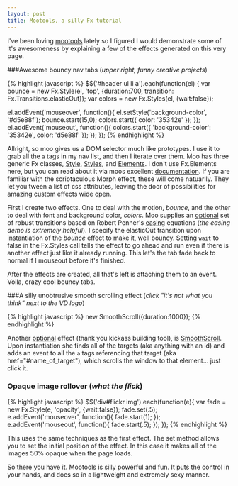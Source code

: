 ```yaml
---
layout: post
title: Mootools, a silly Fx tutorial
---
```


I've been loving [mootools](http://mootools.net) lately so I figured I would demonstrate some of it's awesomeness by explaining a few of the effects generated on this very page.

###Awesome bouncy nav tabs (_upper right, funny creative projects_)

{% highlight javascript %}
$$('#header ul li a').each(function(el) {
  var bounce = new Fx.Style(el, 'top', {duration:700, transition: Fx.Transitions.elasticOut});
  var colors = new Fx.Styles(el, {wait:false});
  
  el.addEvent('mouseover', function(){
	el.setStyle('background-color', '#d5e88f');
	bounce.start(15,0);
  	colors.start({
		color: '35342e'
  	});
  });
  el.addEvent('mouseout', function(){
  	colors.start({
		'background-color': '35342e',
		color: 'd5e88f'
  	});
  });
});
{% endhighlight %}

Allright, so moo gives us a DOM selector much like prototypes.  I use it to grab all the `a` tags in my nav list, and then I iterate over them.  Moo has three generic Fx classes, [Style](http://docs.mootools.net/files/Effects/Fx-Style-js.html), [Styles](http://docs.mootools.net/files/Effects/Fx-Styles-js.html), and [Elements](http://docs.mootools.net/files/Effects/Fx-Elements-js.html).  I don't use Fx.Elements here, but you can read about it via moos excellent [documentation](http://docs.mootools.net/files/Core/Moo-js.html).  If you are familiar with the scriptaculous Morph effect, these will come natuarlly.  They let you tween a list of css attributes, leaving the door of possibilities for amazing custom effects wide open.

First I create two effects.  One to deal with the motion, _bounce_, and the other to deal with font and background color, _colors_.  Moo supplies an [optional](http://mootools.net/download/svn) set of robust transitions based on Robert Penner's [easing](http://www.robertpenner.com/easing/easing_demo.html) equations (_the easing demo is extremely helpful_).  I specify the elasticOut transition upon instantiation of the _bounce_ effect to make it, well bouncy.  Setting `wait` to false in the Fx.Styles call tells the effect to go ahead and run even if there is another effect just like it already running. This let's the tab fade back to normal if I mouseout before it's finished.

After the effects are created, all that's left is attaching them to an event.  Voila, crazy cool bouncy tabs.

###A silly unobtrusive smooth scrolling effect (_click "it's not what you think" next to the VD logo_)

{% highlight javascript %}
new SmoothScroll({duration:1000});
{% endhighlight %}

Another [optional](http://mootools.net/download/svn) effect (thank you kickass building tool), is [SmoothScroll](http://docs.mootools.net/files/Plugins/SmoothScroll-js.html).  Upon instantiation she finds all of the targets (aka anything with an id) and adds an event to all the `a` tags referencing that target (aka href="#name_of_target"), which scrolls the window to that element... just click it.

### Opaque image rollover (_what the flick_)

{% highlight javascript %}
$$('div#flickr img').each(function(e){
  var fade = new Fx.Style(e, 'opacity', {wait:false});
  fade.set(.5);
  e.addEvent('mouseover', function(){
	fade.start(1);
  });
  e.addEvent('mouseout', function(){
  	fade.start(.5);
  });
});
{% endhighlight %}

This uses the same techniques as the first effect.  The set method allows you to set the initial position of the effect.  In this case it makes all of the images 50% opaque when the page loads.

So there you have it.  Mootools is silly powerful and fun.  It puts the control in your hands, and does so in a lightweight and extremely sexy manner. 
